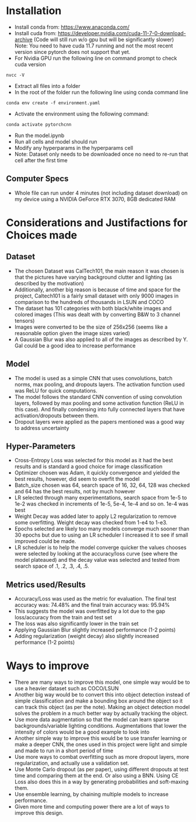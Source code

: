 # Installation
- Install conda from: https://www.anaconda.com/ <br>
- Install cuda from: https://developer.nvidia.com/cuda-11-7-0-download-archive (Code will still run w/o gpu but will be significantly slower) <br>Note: You need to have cuda 11.7 running and not the most recent version since pytorch does not support that yet.<br>
- For Nvidia GPU run the following line on command prompt to check cuda version <br>
```
nvcc -V
```
- Extract all files into a folder <br>
- In the root of the folder run the following line using conda command line<br>
```
conda env create -f environment.yaml
```
- Activate the environment using the following command: <br>
```
conda activate pytorchcnn
```
- Run the model.ipynb <br>
- Run all cells and model should run <br>
- Modify any hyperparams in the hyperparams cell<br>
- Note: Dataset only needs to be downloaded once no need to re-run that cell after the first time <br>
## Computer Specs
- Whole file can run under 4 minutes (not including dataset download) on my device using a NVIDIA GeForce RTX 3070, 8GB dedicated RAM
# Considerations and Justifactions for Choices made
## Dataset
- The chosen Dataset was CalTech101, the main reason it was chosen is that the pictures have varying background clutter and lighting (as described by the motivation)
- Additionally, another big reason is because of time and space for the project, Caltech101 is a fairly small dataset with only 9000 images in comparison to the hundreds of thousands in LSUN and COCO
- The dataset has 101 categories with both black/white images and colored images (This was dealt with by converting B&W to 3 channel tensors)
- Images were converted to be the size of 256x256 (seems like a reasonable option given the image sizes varied)
- A Gaussian Blur was also applied to all of the images as described by Y. Gal could be a good idea to increase performance
## Model
- The model is used as a simple CNN that uses convolutions, batch norms, max pooling, and dropouts layers.  The activation function used was ReLU for quick computations.
- The model follows the standard CNN convention of using convolution layers, followed by max pooling and some activation function (ReLU in this case).  And finally condensing into fully connected layers that have activation/dropouts between them.
- Dropout layers were applied as the papers mentioned was a good way to address uncertainty
## Hyper-Parameters
- Cross-Entropy Loss was selected for this model as it had the best results and is standard a good choice for image classification
- Optimizer chosen was Adam, it quickly convergence and yielded the best results, however, did seem to overfit the model
- Batch_size chosen was 64, search space of 16, 32, 64, 128 was checked and 64 has the best results, not by much however
- LR selected through many experimentations, search space from 1e-5 to 1e-2 was checked in increments of 1e-5, 5e-4, 1e-4 and so on. 1e-4 was best
- Weight Decay was added later to apply L2 regularization to remove some overfitting. Weight decay was checked from 1-e4 to 1-e3.
- Epochs selected are likely too many models converge much sooner than 30 epochs but due to using an LR scheduler I increased it to see if small improved could be made.
- LR scheduler is to help the model converge quicker the values chooses were selected by looking at the accuracy/loss curve (see where the model plateaued) and the decay value was selected and tested from search space of .1, .2, .3, .4, .5.
## Metrics used/Results
- Accuracy/Loss was used as the metric for evaluation.  The final test accuracy was: 74.48% and the final train accuracy was: 95.94%
- This suggests the model was overfitted by a lot due to the gap loss/accuracy from the train and test set
- The loss was also significantly lower in the train set
- Applying Gaussian Blur slightly increased performance (1-2 points)
- Adding regularization (weight decay) also slightly increased performance (1-2 points)
# Ways to improve
- There are many ways to improve this model, one simple way would be to use a heavier dataset such as COCO/LSUN
- Another big way would be to convert this into object detection instead of simple classification and make a bounding box around the object so it can track this object (as per the note). Making an object detection model solves the problem in a much better way by actually tracking the object.
- Use more data augmentation so that the model can learn sparse backgrounds/variable lighting conditions. Augmentations that lower the intensity of colors would be a good example to look into
- Another simple way to improve this would be to use transfer learning or make a deeper CNN, the ones used in this project were light and simple and made to run in a short period of time
- Use more ways to combat overfitting such as more dropout layers, more regularization, and actually use a validation set.
- Use Monte Carlo dropout (as per paper), using different dropouts at test time and comparing them at the end. Or also using a BNN.  Using CE Loss also does this in a way by generating probabilities and soft-maxing them.
- Use ensemble learning, by chaining multiple models to increase performance.
- Given more time and computing power there are a lot of ways to improve this design.
